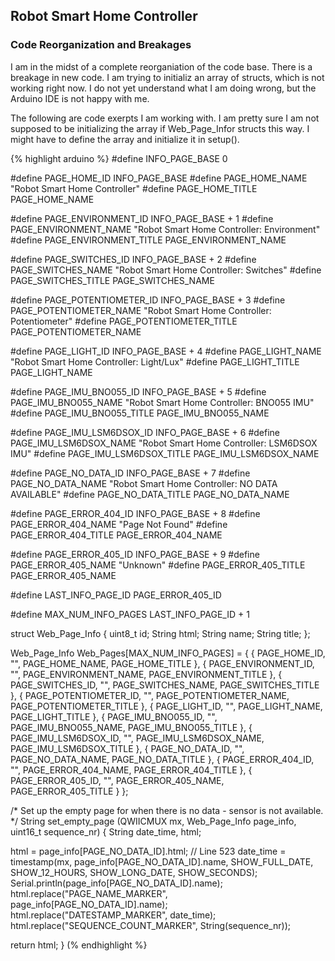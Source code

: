 ## Robot Smart Home Controller
### Code Reorganization and Breakages

I am in the midst of a complete reorganiation of the code base. There is a breakage in new code. I am trying to
initializ an array of structs, which is not working right now. I do not yet understand what I am doing wrong,
but the Arduino IDE is not happy with me.

The following are code exerpts I am working with. I am pretty sure I am not supposed to be initializing the
array if Web_Page_Infor structs this way. I might have to define the array and initialize it in setup().

{% highlight arduino %}
#define INFO_PAGE_BASE                0

#define PAGE_HOME_ID                  INFO_PAGE_BASE
#define PAGE_HOME_NAME                "Robot Smart Home Controller"
#define PAGE_HOME_TITLE               PAGE_HOME_NAME

#define PAGE_ENVIRONMENT_ID           INFO_PAGE_BASE + 1
#define PAGE_ENVIRONMENT_NAME         "Robot Smart Home Controller: Environment"
#define PAGE_ENVIRONMENT_TITLE        PAGE_ENVIRONMENT_NAME

#define PAGE_SWITCHES_ID              INFO_PAGE_BASE + 2
#define PAGE_SWITCHES_NAME            "Robot Smart Home Controller: Switches"
#define PAGE_SWITCHES_TITLE           PAGE_SWITCHES_NAME

#define PAGE_POTENTIOMETER_ID         INFO_PAGE_BASE + 3
#define PAGE_POTENTIOMETER_NAME       "Robot Smart Home Controller: Potentiometer"
#define PAGE_POTENTIOMETER_TITLE      PAGE_POTENTIOMETER_NAME

#define PAGE_LIGHT_ID                 INFO_PAGE_BASE + 4
#define PAGE_LIGHT_NAME               "Robot Smart Home Controller: Light/Lux"
#define PAGE_LIGHT_TITLE              PAGE_LIGHT_NAME

#define PAGE_IMU_BNO055_ID            INFO_PAGE_BASE + 5
#define PAGE_IMU_BNO055_NAME          "Robot Smart Home Controller: BNO055 IMU"
#define PAGE_IMU_BNO055_TITLE         PAGE_IMU_BNO055_NAME

#define PAGE_IMU_LSM6DSOX_ID          INFO_PAGE_BASE + 6
#define PAGE_IMU_LSM6DSOX_NAME        "Robot Smart Home Controller: LSM6DSOX IMU"
#define PAGE_IMU_LSM6DSOX_TITLE       PAGE_IMU_LSM6DSOX_NAME

#define PAGE_NO_DATA_ID               INFO_PAGE_BASE + 7
#define PAGE_NO_DATA_NAME             "Robot Smart Home Controller: NO DATA AVAILABLE"
#define PAGE_NO_DATA_TITLE            PAGE_NO_DATA_NAME

#define PAGE_ERROR_404_ID             INFO_PAGE_BASE + 8
#define PAGE_ERROR_404_NAME           "Page Not Found"
#define PAGE_ERROR_404_TITLE          PAGE_ERROR_404_NAME

#define PAGE_ERROR_405_ID             INFO_PAGE_BASE + 9
#define PAGE_ERROR_405_NAME           "Unknown"
#define PAGE_ERROR_405_TITLE          PAGE_ERROR_405_NAME

#define LAST_INFO_PAGE_ID             PAGE_ERROR_405_ID

#define MAX_NUM_INFO_PAGES            LAST_INFO_PAGE_ID + 1

struct Web_Page_Info {
  uint8_t id;
  String html;
  String name;
  String title;
};

Web_Page_Info Web_Pages[MAX_NUM_INFO_PAGES] = 
{
  { PAGE_HOME_ID, "", PAGE_HOME_NAME, PAGE_HOME_TITLE },
  { PAGE_ENVIRONMENT_ID, "", PAGE_ENVIRONMENT_NAME, PAGE_ENVIRONMENT_TITLE },
  { PAGE_SWITCHES_ID, "", PAGE_SWITCHES_NAME, PAGE_SWITCHES_TITLE },
  { PAGE_POTENTIOMETER_ID, "", PAGE_POTENTIOMETER_NAME, PAGE_POTENTIOMETER_TITLE },
  { PAGE_LIGHT_ID, "", PAGE_LIGHT_NAME, PAGE_LIGHT_TITLE },
  { PAGE_IMU_BNO055_ID, "", PAGE_IMU_BNO055_NAME, PAGE_IMU_BNO055_TITLE },
  { PAGE_IMU_LSM6DSOX_ID, "", PAGE_IMU_LSM6DSOX_NAME, PAGE_IMU_LSM6DSOX_TITLE },
  { PAGE_NO_DATA_ID, "", PAGE_NO_DATA_NAME, PAGE_NO_DATA_TITLE },
  { PAGE_ERROR_404_ID, "", PAGE_ERROR_404_NAME, PAGE_ERROR_404_TITLE },
  { PAGE_ERROR_405_ID, "", PAGE_ERROR_405_NAME, PAGE_ERROR_405_TITLE }
};

/*
  Set up the empty page for when there is no data - sensor is not
    available.
*/
String set_empty_page (QWIICMUX mx, Web_Page_Info page_info, uint16_t sequence_nr) {
  String date_time, html;

  html =  page_info[PAGE_NO_DATA_ID].html;    // Line 523
  date_time = timestamp(mx, page_info[PAGE_NO_DATA_ID].name, SHOW_FULL_DATE, SHOW_12_HOURS, SHOW_LONG_DATE, SHOW_SECONDS);
  Serial.println(page_info[PAGE_NO_DATA_ID].name);
  html.replace("PAGE_NAME_MARKER", page_info[PAGE_NO_DATA_ID].name);
  html.replace("DATESTAMP_MARKER", date_time);
  html.replace("SEQUENCE_COUNT_MARKER", String(sequence_nr));

  return html;
}
(% endhighlight %}
